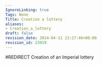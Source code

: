 ```yaml
---
IgnoreLinking: true
Tags: None
Title: Creation a lottery
aliases:
- Creation_a_lottery
draft: false
revision_date: 2014-04-11 13:27:46+00:00
revision_id: 23919
---
```


#REDIRECT Creation of an Imperial lottery